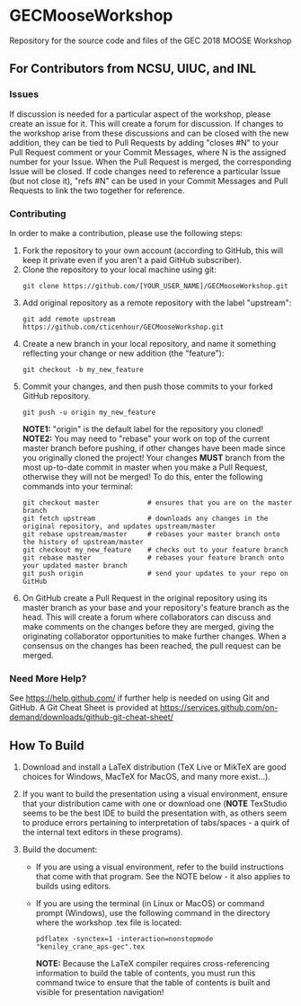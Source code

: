 # GECMooseWorkshop
Repository for the source code and files of the GEC 2018 MOOSE Workshop

## For Contributors from NCSU, UIUC, and INL

### Issues

If discussion is needed for a particular aspect of the workshop, please create an issue for it. This will create a forum for discussion. If changes to the workshop arise from these discussions and can be closed with the new addition, they can be tied to Pull Requests by adding "closes #N" to your Pull Request comment or your Commit Messages, where N is the assigned number for your Issue. When the Pull Request is merged, the corresponding Issue will be closed. If code changes need to reference a particular Issue (but not close it), "refs #N" can be used in your Commit Messages and Pull Requests to link the two together for reference.

### Contributing

In order to make a contribution, please use the following steps:
1) Fork the repository to your own account (according to GitHub, this will keep it private even if you aren't a paid GitHub subscriber).
2) Clone the repository to your local machine using git:
    ```
    git clone https://github.com/[YOUR_USER_NAME]/GECMooseWorkshop.git
    ```
3) Add original repository as a remote repository with the label "upstream":
    ```
    git add remote upstream https://github.com/cticenhour/GECMooseWorkshop.git
    ```
2) Create a new branch in your local repository, and name it something reflecting your change or new addition (the "feature"):
    ```
    git checkout -b my_new_feature
    ```
3) Commit your changes, and then push those commits to your forked GitHub repository.
   ```
   git push -u origin my_new_feature
   ```
   **NOTE1:** "origin" is the default label for the repository you cloned!
   **NOTE2:** You may need to "rebase" your work on top of the current master branch before pushing, if other changes have been made since you originally cloned the project! Your changes **MUST** branch from the most up-to-date commit in master when you make a Pull Request, otherwise they will not be merged! To do this, enter the following commands into your terminal:
   ```
   git checkout master            # ensures that you are on the master branch
   git fetch upstream             # downloads any changes in the original repository, and updates upstream/master
   git rebase upstream/master     # rebases your master branch onto the history of upstream/master
   git checkout my_new_feature    # checks out to your feature branch
   git rebase master              # rebases your feature branch onto your updated master branch
   git push origin                # send your updates to your repo on GitHub
   ```
4) On GitHub create a Pull Request in the original repository using its master branch as your base and your repository's feature branch as the head. This will create a forum where collaborators can discuss and make comments on the changes before they are merged, giving the originating collaborator opportunities to make further changes. When a consensus on the changes has been reached, the pull request can be merged.

### Need More Help?

See https://help.github.com/ if further help is needed on using Git and GitHub. A Git Cheat Sheet is provided at https://services.github.com/on-demand/downloads/github-git-cheat-sheet/

## How To Build
1) Download and install a LaTeX distribution (TeX Live or MikTeX are good choices for Windows, MacTeX for MacOS, and many more exist...).
2) If you want to build the presentation using a visual environment, ensure that your distribution came with one or download one (**NOTE** TexStudio seems to be the best IDE to build the presentation with, as others seem to produce errors pertaining to interpretation of tabs/spaces - a quirk of the internal text editors in these programs).
3) Build the document:

   * If you are using a visual environment, refer to the build instructions that come with that program. See the NOTE below - it also applies to builds using editors.

   * If you are using the terminal (in Linux or MacOS) or command prompt (Windows), use the following command in the directory where the workshop .tex file is located:

      ```
      pdflatex -synctex=1 -interaction=nonstopmode "keniley_crane_aps-gec".tex
      ```

      **NOTE:** Because the LaTeX compiler requires cross-referencing information to build the table of contents, you must run this command twice to ensure that the table of contents is built and visible for presentation navigation!
